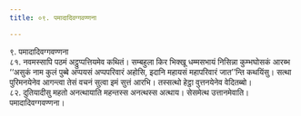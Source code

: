 ```yaml
---
title: ०९. पमादादिवग्गवण्णना

---
```

९. पमादादिवग्गवण्णना  
८१. नवमस्सापि पठमं अट्ठुप्पत्तियमेव कथितं। सम्बहुला किर भिक्खू धम्मसभायं निसिन्ना कुम्भघोसकं आरब्भ ‘‘असुकं नाम कुलं पुब्बे अप्पयसं अप्पपरिवारं अहोसि, इदानि महायसं महापरिवारं जात’’न्ति कथयिंसु। सत्था पुरिमनयेनेव आगन्त्वा तेसं वचनं सुत्वा इमं सुत्तं आरभि। तस्सत्थो हेट्ठा वुत्तनयेनेव वेदितब्बो।  
८२. दुतियादीसु महतो अनत्थायाति महन्तस्स अनत्थस्स अत्थाय। सेसमेत्थ उत्तानमेवाति।  
पमादादिवग्गवण्णना।  